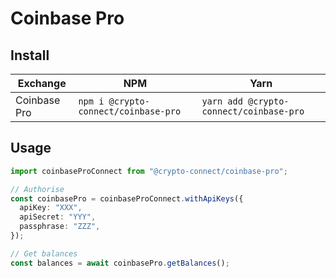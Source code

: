# Coinbase Pro

## Install

| Exchange     | NPM                                  | Yarn                                    |
| ------------ | ------------------------------------ | --------------------------------------- |
| Coinbase Pro | `npm i @crypto-connect/coinbase-pro` | `yarn add @crypto-connect/coinbase-pro` |

## Usage

```ts
import coinbaseProConnect from "@crypto-connect/coinbase-pro";

// Authorise
const coinbasePro = coinbaseProConnect.withApiKeys({
  apiKey: "XXX",
  apiSecret: "YYY",
  passphrase: "ZZZ",
});

// Get balances
const balances = await coinbasePro.getBalances();
```

